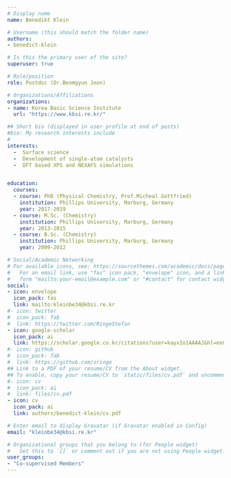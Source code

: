 ```yaml
---
# Display name
name: Benedikt Klein

# Username (this should match the folder name)
authors:
- benedict-klein

# Is this the primary user of the site?
superuser: true

# Role/position
role: Postdoc (Dr.Beomgyun Jeon)

# Organizations/Affiliations
organizations:
- name: Korea Basic Science Institute
  url: "https://www.kbsi.re.kr/"

## Short bio (displayed in user profile at end of posts)
#bio: My research interests include 
#
interests:
  -  Surface science
  -  Development of single-atom catalysts
  -  DFT based XPS and NEXAFS simulations


education:
  courses:
  - course: PhD (Physical Chemistry, Prof.Micheal Gottfried)
    institution: Phillips University, Marburg, Germany
    year: 2017-2019
  - course: M.Sc. (Chemistry)
    institution: Phillips University, Marburg, Germany
    year: 2013-2015
  - course: B.Sc. (Chemistry)
    institution: Phillips University, Marburg, Germany
    year: 2009-2012

# Social/Academic Networking
# For available icons, see: https://sourcethemes.com/academic/docs/page-builder/#icons
#   For an email link, use "fas" icon pack, "envelope" icon, and a link in the
#   form "mailto:your-email@example.com" or "#contact" for contact widget.
social:
- icon: envelope
  icon_pack: fas
  link: mailto:kleinbe34@kbsi.re.kr
#- icon: twitter
#  icon_pack: fab
#  link: https://twitter.com/RingeStefan
- icon: google-scholar
  icon_pack: ai
  link: https://scholar.google.co.kr/citations?user=kayxIoIAAAAJ&hl=en&oi=sra
#- icon: github
#  icon_pack: fab
#  link: https://github.com/sringe
## Link to a PDF of your resume/CV from the About widget.
## To enable, copy your resume/CV to `static/files/cv.pdf` and uncomment the lines below.
#- icon: cv
#  icon_pack: ai
#  link: files/cv.pdf
- icon: cv
  icon_pack: ai
  link: authors/benedict-klein/cv.pdf

# Enter email to display Gravatar (if Gravatar enabled in Config)
email: "kleinbe34@kbsi.re.kr"

# Organizational groups that you belong to (for People widget)
#   Set this to `[]` or comment out if you are not using People widget.
user_groups:
- "Co-supervised Members"
---
```



